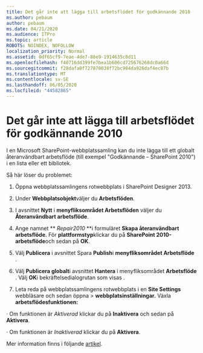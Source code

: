 ```yaml
---
title: Det går inte att lägga till arbetsflödet för godkännande 2010
ms.author: pebaum
author: pebaum
ms.date: 04/21/2020
ms.audience: ITPro
ms.topic: article
ROBOTS: NOINDEX, NOFOLLOW
localization_priority: Normal
ms.assetid: 0df65cf9-7eae-4de7-88e9-1914635c8d11
ms.openlocfilehash: f40716dd399fe7bea1b606cd725676268dc0a66d
ms.sourcegitcommit: f28dafa0f727870038f72bc904da926daf4ec07b
ms.translationtype: MT
ms.contentlocale: sv-SE
ms.lasthandoff: 06/05/2020
ms.locfileid: "44582865"
---
```

# <a name="unable-to-add-2010-approval-workflow"></a>Det går inte att lägga till arbetsflödet för godkännande 2010

I en Microsoft SharePoint-webbplatssamling kan du inte lägga till ett globalt återanvändbart arbetsflöde (till exempel "Godkännande – SharePoint 2010") i en lista eller ett bibliotek.
  
Så här löser du problemet: 
  
1. Öppna webbplatssamlingens rotwebbplats i SharePoint Designer 2013.
  
2. Under **Webbplatsobjekt**väljer du **Arbetsflöden**. 
  
3. I avsnittet **Nytt** i **menyfliksområdet Arbetsflöden** väljer du **Återanvändbart arbetsflöde**. 
  
4. Ange namnet ** *Repair2010* **i formuläret **Skapa återanvändbart arbetsflöde.** För **plattformstyp**klickar du på **SharePoint 2010-arbetsflöde**och sedan på **OK**. 
  
1. Välj **Publicera** i avsnittet Spara **Publish**i **menyfliksområdet Arbetsflöde** . 
  
2. Välj **Publicera globalt**i avsnittet **Hantera** i menyfliksområdet **Arbetsflöde** . Välj **OK**i bekräftelsedialogrutan som visas . 
  
3. Leta reda på webbplatssamlingens rotwebbplats i en **Site Settings** webbläsare och sedan öppna \> **webbplatsinställningar.** Växla **arbetsflödesfunktionen:** 
  
· Om funktionen är *Aktiverad* klickar du på **Inaktivera** och sedan på **Aktivera**. 
  
· Om funktionen är *Inaktiverad* klickar du på **Aktivera**. 
  
Mer information finns i följande [artikel](https://go.microsoft.com/fwlink/?linkid=2047770&amp;clcid=0x409).
  

